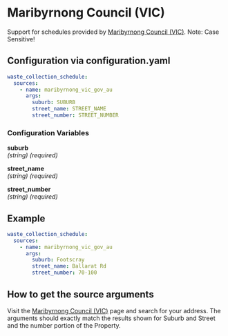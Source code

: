 # Maribyrnong Council (VIC)

Support for schedules provided by [Maribyrnong Council (VIC)](https://www.maribyrnong.vic.gov.au/Residents/Bins-and-recycling).
Note: Case Sensitive!

## Configuration via configuration.yaml

```yaml
waste_collection_schedule:
  sources:
    - name: maribyrnong_vic_gov_au
      args:
        suburb: SUBURB
        street_name: STREET_NAME
        street_number: STREET_NUMBER
```

### Configuration Variables

**suburb**<br>
*(string) (required)*

**street_name**<br>
*(string) (required)*

**street_number**<br>
*(string) (required)*

## Example

```yaml
waste_collection_schedule:
  sources:
    - name: maribyrnong_vic_gov_au
      args:
        suburb: Footscray
        street_name: Ballarat Rd
        street_number: 70-100
```

## How to get the source arguments

Visit the [Maribyrnong Council (VIC)](https://www.maribyrnong.vic.gov.au/Residents/Bins-and-recycling) page and search for your address.  The arguments should exactly match the results shown for Suburb and Street and the number portion of the Property.
